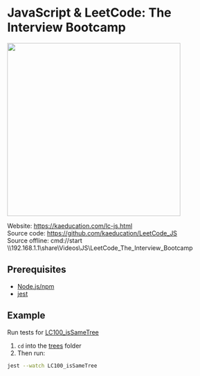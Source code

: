 # JavaScript & LeetCode: The Interview Bootcamp

<img src="https://static.kaeducation.com/lc-js.jpg" width="400">

Website: https://kaeducation.com/lc-js.html  
Source code: https://github.com/kaeducation/LeetCode_JS  
Source offline: cmd://start \\\\192.168.1.1\share\Videos\JS\LeetCode_The_Interview_Bootcamp

## Prerequisites
* [Node.js/npm](https://nodejs.org/en/)
* [jest](https://www.npmjs.com/package/jest)

## Example
Run tests for [LC100_isSameTree](trees/LC100_isSameTree)

1) `cd` into the [trees](trees) folder
2) Then run:
```bash
jest --watch LC100_isSameTree
```